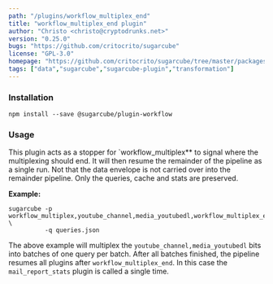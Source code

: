 ```yaml
---
path: "/plugins/workflow_multiplex_end"
title: "workflow_multiplex_end plugin"
author: "Christo <christo@cryptodrunks.net>"
version: "0.25.0"
bugs: "https://github.com/critocrito/sugarcube"
license: "GPL-3.0"
homepage: "https://github.com/critocrito/sugarcube/tree/master/packages/plugin-workflow#readme"
tags: ["data","sugarcube","sugarcube-plugin","transformation"]
---
```


### Installation

    npm install --save @sugarcube/plugin-workflow


### Usage

This plugin acts as a stopper for \`workflow_multiplex\*\* to signal where the multiplexing should end. It will then resume the remainder of the pipeline as a single run. Not that the data envelope is not carried over into the remainder pipeline. Only the queries, cache and stats are preserved.

**Example:**

    sugarcube -p workflow_multiplex,youtube_channel,media_youtubedl,workflow_multiplex_end,mail_report_stats \
              -q queries.json

The above example will multiplex the `youtube_channel,media_youtubedl` bits into batches of one query per batch. After all batches finished, the pipeline resumes all plugins after `workflow_multiplex_end`. In this case the `mail_report_stats` plugin is called a single time.

